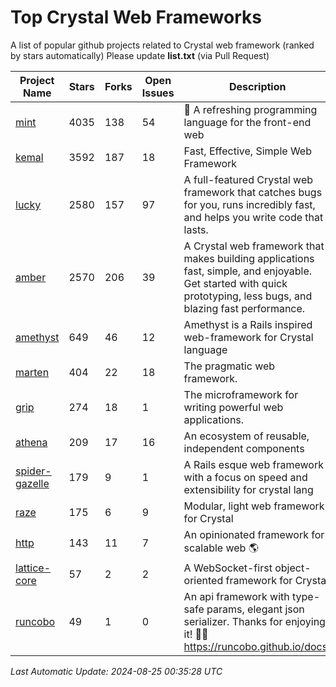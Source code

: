 # Top Crystal Web Frameworks

A list of popular github projects related to Crystal web framework (ranked by stars automatically)
Please update **list.txt** (via Pull Request)

| Project Name | Stars | Forks | Open Issues | Description | Last Commit |
| ------------ | ----- | ----- | ----------- | ----------- | ----------- |
| [mint](https://github.com/mint-lang/mint) |4035|138|54|:leaves: A refreshing programming language for the front-end web|2024-06-18T10:00:59Z|
| [kemal](https://github.com/kemalcr/kemal) |3592|187|18|Fast, Effective, Simple Web Framework|2024-07-30T09:44:38Z|
| [lucky](https://github.com/luckyframework/lucky) |2580|157|97|A full-featured Crystal web framework that catches bugs for you, runs incredibly fast, and helps you write code that lasts.|2024-08-12T15:22:50Z|
| [amber](https://github.com/amberframework/amber) |2570|206|39|A Crystal web framework that makes building applications fast, simple, and enjoyable. Get started with quick prototyping, less bugs, and blazing fast performance.|2023-11-25T01:17:47Z|
| [amethyst](https://github.com/amethyst-framework/amethyst) |649|46|12|Amethyst is a Rails inspired web-framework for Crystal language|2018-02-10T19:35:15Z|
| [marten](https://github.com/martenframework/marten) |404|22|18|The pragmatic web framework.|2024-08-24T20:34:32Z|
| [grip](https://github.com/grip-framework/grip) |274|18|1|The microframework for writing powerful web applications.|2024-05-12T07:01:29Z|
| [athena](https://github.com/athena-framework/athena) |209|17|16|An ecosystem of reusable, independent components|2024-08-24T04:33:46Z|
| [spider-gazelle](https://github.com/spider-gazelle/spider-gazelle) |179|9|1|A Rails esque web framework with a focus on speed and extensibility for crystal lang|2024-07-28T02:09:27Z|
| [raze](https://github.com/samueleaton/raze) |175|6|9|Modular, light web framework for Crystal|2021-01-02T01:20:01Z|
| [http](https://github.com/onyxframework/http) |143|11|7|An opinionated framework for scalable web 🌎|2019-08-13T09:00:30Z|
| [lattice-core](https://github.com/jasonl99/lattice-core) |57|2|2|A WebSocket-first object-oriented framework for Crystal|2017-03-31T23:57:57Z|
| [runcobo](https://github.com/runcobo/runcobo) |49|1|0|An api framework with type-safe params, elegant json serializer. Thanks for enjoying it! 👻👻 https://runcobo.github.io/docs/|2022-03-16T06:43:35Z|

*Last Automatic Update: 2024-08-25 00:35:28 UTC*